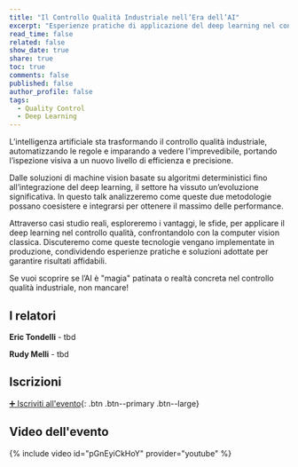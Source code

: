 ```yaml
---
title: "Il Controllo Qualità Industriale nell’Era dell’AI"
excerpt: "Esperienze pratiche di applicazione del deep learning nel controllo qualità"
read_time: false
related: false
show_date: true
share: true
toc: true
comments: false
published: false
author_profile: false
tags:
  - Quality Control
  - Deep Learning
---
```


L’intelligenza artificiale sta trasformando il controllo qualità industriale, automatizzando le regole e imparando a vedere l'imprevedibile, portando l’ispezione visiva a un nuovo livello di efficienza e precisione. 

Dalle soluzioni di machine vision basate su algoritmi deterministici fino all’integrazione del deep learning, il settore ha vissuto un’evoluzione significativa. 
In questo talk analizzeremo come queste due metodologie possano coesistere e integrarsi per ottenere il massimo delle performance. 

Attraverso casi studio reali, esploreremo i vantaggi, le sfide, per applicare il deep learning nel controllo qualità, confrontandolo con la computer vision classica. Discuteremo come queste tecnologie vengano implementate in produzione, condividendo esperienze pratiche e soluzioni adottate per garantire risultati affidabili.

Se vuoi scoprire se l’AI è "magia" patinata o realtà concreta nel controllo qualità industriale, non mancare!

## I relatori

**Eric Tondelli** - tbd

**Rudy Melli** - tbd

## Iscrizioni

[➕ Iscriviti all'evento](https://mlmodena-0525.eventbrite.it/){: .btn .btn--primary .btn--large}

## Video dell'evento

{% include video id="pGnEyiCkHoY" provider="youtube" %}
